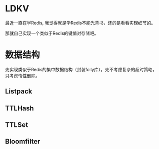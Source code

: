 # LDKV

最近一直在学Redis, 我觉得就是学Redis不能光背书，还的是看看实现细节的。

那就自己实现一个类似于Redis的键值对存储吧。

# 数据结构

先实现类似于Redis的集中数据结构（封装folly库），先不考虑复杂的超时策略，只考虑惰性删除。

## Listpack

## TTLHash

## TTLSet

## Bloomfilter